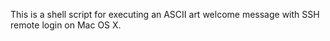 This is a shell script for executing an ASCII art
welcome message with SSH remote login on Mac OS X.
